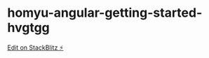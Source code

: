 # homyu-angular-getting-started-hvgtgg

[Edit on StackBlitz ⚡️](https://stackblitz.com/edit/homyu-angular-getting-started-hvgtgg)